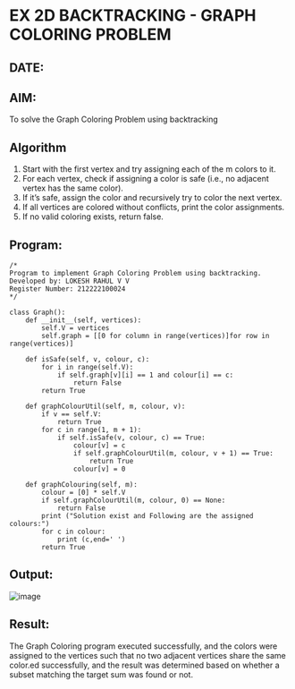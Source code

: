 # EX 2D BACKTRACKING - GRAPH COLORING PROBLEM
## DATE:
## AIM:
To solve the Graph Coloring Problem using backtracking

## Algorithm
1. Start with the first vertex and try assigning each of the m colors to it.
2. For each vertex, check if assigning a color is safe (i.e., no adjacent vertex has the same color).
3. If it’s safe, assign the color and recursively try to color the next vertex.
4. If all vertices are colored without conflicts, print the color assignments.
5. If no valid coloring exists, return false.  

## Program:
```
/*
Program to implement Graph Coloring Problem using backtracking.
Developed by: LOKESH RAHUL V V
Register Number: 212222100024
*/
```
```
class Graph():
    def __init__(self, vertices):
        self.V = vertices
        self.graph = [[0 for column in range(vertices)]for row in range(vertices)]
 
    def isSafe(self, v, colour, c):
        for i in range(self.V):
            if self.graph[v][i] == 1 and colour[i] == c:
                return False
        return True

    def graphColourUtil(self, m, colour, v):
        if v == self.V:
            return True
        for c in range(1, m + 1):
            if self.isSafe(v, colour, c) == True:
                colour[v] = c
                if self.graphColourUtil(m, colour, v + 1) == True:
                    return True
                colour[v] = 0

    def graphColouring(self, m):
        colour = [0] * self.V
        if self.graphColourUtil(m, colour, 0) == None:
            return False
        print ("Solution exist and Following are the assigned colours:")
        for c in colour:
            print (c,end=' ')
        return True
```

## Output:
![image](https://github.com/user-attachments/assets/5ae963ba-f4d8-4b18-a9aa-082e405796b6)




## Result:
The Graph Coloring program executed successfully, and the colors were assigned to the vertices such that no two adjacent vertices share the same color.ed successfully, and the result was determined based on whether a subset matching the target sum was found or not.
